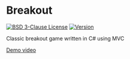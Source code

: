 # Breakout

[![BSD 3-Clause License](https://img.shields.io/badge/License-BSD_3--Clauses-blue.svg?longCache=true)](https://github.com/NearHuscarl/Breakout/blob/master/LICENSE.md)
[![Version](https://img.shields.io/badge/Version-0.3.10-green.svg?longCache=true)](https://github.com/NearHuscarl/Breakout/releases)

Classic breakout game written in C# using MVC

[Demo video](https://www.dropbox.com/s/15lypif1s7rerdg/Demo.mp4?dl=0)
